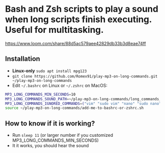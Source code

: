 # Bash and Zsh scripts to play a sound when long scripts finish executing. Useful for multitasking.
https://www.loom.com/share/88d5ac579aee42829db33b3d8eae74ff

## Installation
* **Linux-only** `sudo apt install mpg123`
* `git clone https://github.com/Romex91/play-mp3-on-long-commands.git ~/play-mp3-on-long-commands`
* Edit `~/.bashrc` on Linux or `~/.zshrc` on MacOS:
```bash
MP3_LONG_COMMANDS_MIN_SECONDS=10
MP3_LONG_COMMANDS_SOUND_PATH=~/play-mp3-on-long-commands/long_commands_sound.mp3
MP3_LONG_COMMANDS_IGNORED_COMMANDS=("vim" "sudo vim" "nano" "sudo nano" "cypress" "git commit" "git rebase", "git diff", "git log")
source ~/play-mp3-on-long-commands/add-me-to-bashrc-or-zshrc.sh
```

## How to know if it is working?
* Run `sleep 11` (or larger number if you customized MP3_LONG_COMMANDS_MIN_SECONDS)
* It it works, you should hear the sound
